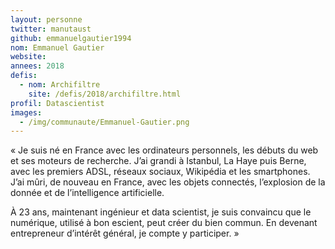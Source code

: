 ```yaml
---
layout: personne
twitter: manutaust
github: emmanuelgautier1994
nom: Emmanuel Gautier
website:
annees: 2018
defis:
  - nom: Archifiltre
    site: /defis/2018/archifiltre.html
profil: Datascientist
images:
  - /img/communaute/Emmanuel-Gautier.png
---
```


« Je suis né en France avec les ordinateurs personnels, les débuts du
web et ses moteurs de recherche. J’ai grandi à Istanbul, La Haye puis
Berne, avec les premiers ADSL, réseaux sociaux, Wikipédia et les
smartphones. J’ai mûri, de nouveau en France, avec les objets
connectés, l’explosion de la donnée et de l’intelligence artificielle.

À 23 ans, maintenant ingénieur et data scientist, je suis convaincu
que le numérique, utilisé à bon escient, peut créer du bien commun. En
devenant entrepreneur d’intérêt général, je compte y participer. »
